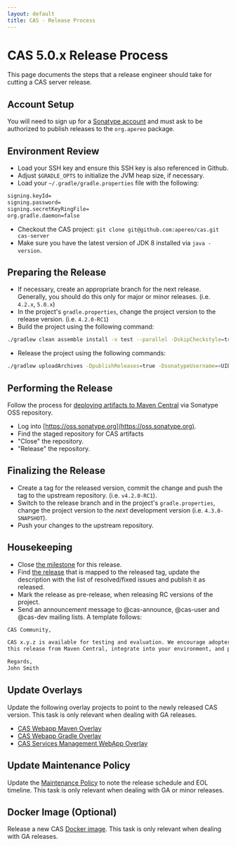 ```yaml
---
layout: default
title: CAS - Release Process
---
```


# CAS 5.0.x Release Process

This page documents the steps that a release engineer should take for cutting a CAS server release. 

## Account Setup

You will need to sign up for a [Sonatype account](http://central.sonatype.org/pages/ossrh-guide.html) and must ask to be authorized to publish releases to the `org.apereo` package.

## Environment Review

- Load your SSH key and ensure this SSH key is also referenced in Github.
- Adjust `$GRADLE_OPTS` to initialize the JVM heap size, if necessary.
- Load your `~/.gradle/gradle.properties` file with the following:

```bash
signing.keyId=
signing.password=
signing.secretKeyRingFile=
org.gradle.daemon=false
```

- Checkout the CAS project: `git clone git@github.com:apereo/cas.git cas-server`
- Make sure you have the latest version of JDK 8 installed via `java -version`. 

## Preparing the Release

- If necessary, create an appropriate branch for the next release. Generally, you should do this only for major or minor releases. (i.e. `4.2.x`, `5.0.x`)
- In the project's `gradle.properties`, change the project version to the release version. (i.e. `4.2.0-RC1`)
- Build the project using the following command:

```bash
./gradlew clean assemble install -x test --parallel -DskipCheckstyle=true -DskipFindbugs=true
```

- Release the project using the following commands:

```bash
./gradlew uploadArchives -DpublishReleases=true -DsonatypeUsername=<UID> -DsonatypePassword=<PASSWORD>
```

## Performing the Release

Follow the process for [deploying artifacts to Maven Central](https://wiki.jasig.org/display/JCH/Deploying+Maven+Artifacts) via Sonatype OSS repository.  

- Log into [https://oss.sonatype.org](https://oss.sonatype.org).
- Find the staged repository for CAS artifacts
- "Close" the repository.
- "Release" the repository.

## Finalizing the Release

- Create a tag for the released version, commit the change and push the tag to the upstream repository. (i.e. `v4.2.0-RC1`).
- Switch to the release branch and in the project's `gradle.properties`, change the project version to the *next* development version (i.e. `4.3.0-SNAPSHOT`). 
- Push your changes to the upstream repository. 

## Housekeeping

- Close [the milestone](https://github.com/apereo/cas/milestones) for this release.
- Find [the release](https://github.com/apereo/cas/releases) that is mapped to the released tag, update the description with the list of resolved/fixed issues and publish it as released. 
- Mark the release as pre-release, when releasing RC versions of the project. 
- Send an announcement message to @cas-announce, @cas-user and @cas-dev mailing lists. A template follows:

```bash
CAS Community,

CAS x.y.z is available for testing and evaluation. We encourage adopters to grab 
this release from Maven Central, integrate into your environment, and provide feedback.

Regards,
John Smith
```

## Update Overlays

Update the following overlay projects to point to the newly released CAS version. This task is only relevant when dealing with GA releases.

- [CAS Webapp Maven Overlay](https://github.com/apereo/cas-overlay-template)
- [CAS Webapp Gradle Overlay](https://github.com/apereo/cas-gradle-overlay-template)
- [CAS Services Management WebApp Overlay](https://github.com/apereo/cas-services-management-overlay)


## Update Maintenance Policy

Update the [Maintenance Policy](Maintenance-Policy.html) to note the release schedule and EOL timeline. This task is only relevant when dealing with GA or minor releases.

## Docker Image (Optional)

Release a new CAS [Docker image](https://github.com/apereo/cas/tree/dockerized-caswebapp).
This task is only relevant when dealing with GA releases.
